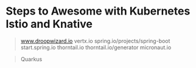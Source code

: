 # Steps to Awesome with Kubernetes Istio and Knative

> www.droopwizard.io
> vertx.io
> spring.io/projects/spring-boot
> start.spring.io
> thorntail.io
> thorntail.io/generator
> micronaut.io

> Quarkus

